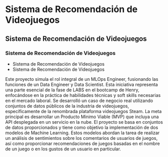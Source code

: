 # Sistema de Recomendación de Videojuegos

## Sistema de Recomendación de Videojuegos
### Sistema de Recomendación de Videojuegos
  * Sistema de Recomendación de Videojuegos
  * Sistema de Recomendación de Videojuegos

Este proyecto simula el rol integral de un MLOps Engineer, fusionando las funciones de un Data Engineer y Data Scientist. Esta iniciativa representa una parte esencial de la fase de LABS en el bootcamp de Henry, enfocándose en la práctica de habilidades técnicas y soft skills necesarias en el mercado laboral. Se desarrolló un caso de negocio real utilizando conjuntos de datos públicos de la industria de videojuegos, específicamente de la renombrada plataforma videojuegos Steam. La meta principal es desarrollar un Producto Mínimo Viable (MVP) que incluya una API desplegada en un servicio en la nube. El proyecto se basa en conjuntos de datos proporcionados y tiene como objetivo la implementación de dos modelos de Machine Learning. Estos modelos abordan la tarea de realizar un análisis de sentimientos sobre los comentarios de usuarios de juegos, así como proporcionar recomendaciones de juegos basadas en el nombre de un juego o en los gustos de un usuario en particular.
